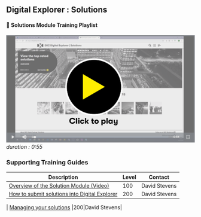 ## Digital Explorer : Solutions

#### :movie_camera: Solutions Module Training Playlist

[![video](images/videoThumbnail.png)](https://dxc.mediaplatform.com/#!/video/1837/Digital+Explorer+Solutions+Module+Overview)
_duration : 0:55_


### Supporting Training Guides

|Description|Level|Contact|
|---|---|---|
| [Overview of the Solution Module (Video)](https://dxc.mediaplatform.com/#!/video/1837/Digital+Explorer+Solutions+Module+Overview)|100|David Stevens|
| [How to submit solutions into Digital Explorer](SubmittingSolutions/readme.md) |200|David Stevens|

| [Managing your solutions](ManageSolutions/readme.md) |200|David Stevens|